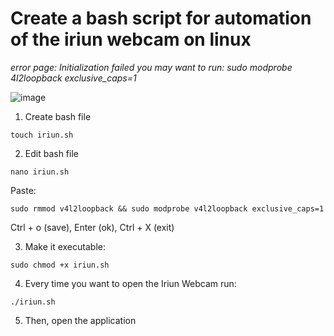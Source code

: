 # Create a bash script for automation of the iriun webcam on linux
*error page: Initialization failed you may want to run: sudo modprobe 4l2loopback exclusive_caps=1*

![image](https://user-images.githubusercontent.com/70844369/175819438-1f221204-a006-4970-baf1-78cbf2b2f745.png)



1. Create bash file

`touch iriun.sh`

2. Edit bash file

`nano iriun.sh`

Paste: 

`sudo rmmod v4l2loopback && sudo modprobe v4l2loopback exclusive_caps=1`

Ctrl + o (save), Enter (ok), Ctrl + X (exit)


3. Make it executable:

`sudo chmod +x iriun.sh`


4. Every time you want to open the Iriun Webcam run:

`./iriun.sh`

5. Then, open the application

